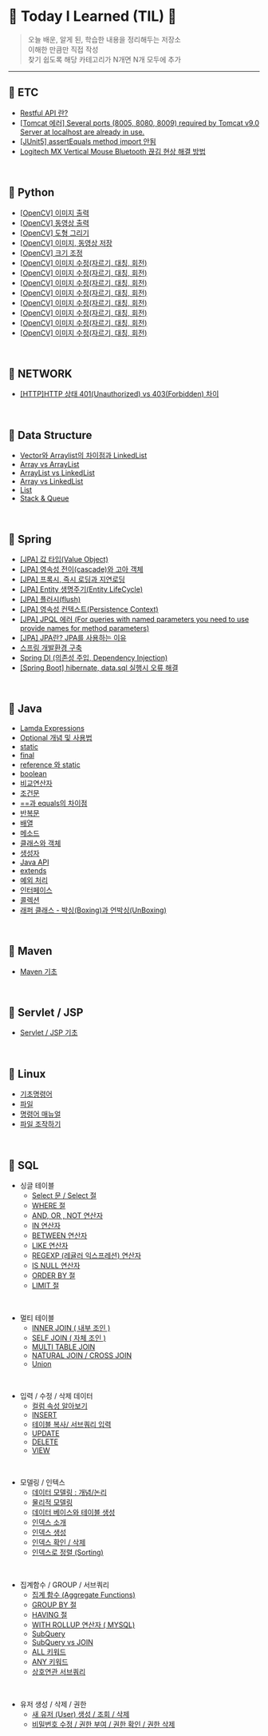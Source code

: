 # :open_file_folder: Today I Learned (TIL) :open_file_folder:
>오늘 배운, 알게 된, 학습한 내용을 정리해두는 저장소   
>이해한 만큼만 직접 작성   
>찾기 쉽도록 해당 카테고리가 N개면 N개 모두에 추가   

---
## :pushpin: ETC   
 * [Restful API 란?](https://github.com/1000MARIN/TIL/blob/1000marin/ETC/RESTful_API.md)
 * [[Tomcat 에러] Several ports (8005, 8080, 8009) required by Tomcat v9.0 Server at localhost are already in use.](https://github.com/1000MARIN/TIL/blob/1000marin/ETC/TomcatPort.md)
 * [[JUnit5] assertEquals method import 안됨](https://github.com/1000MARIN/TIL/blob/1000marin/ETC/JUnitAssertEquals.md)
 * [Logitech MX Vertical Mouse Bluetooth 끊김 현상 해결 방법](https://github.com/1000MARIN/TIL/blob/1000marin/ETC/MouseBluetooth.md)

<br>

## :pushpin: Python
 * [[OpenCV] 이미지 출력](https://github.com/1000MARIN/TIL/blob/1000marin/Python/OpenCV_Img.md)
 * [[OpenCV] 동영상 출력](https://github.com/1000MARIN/TIL/blob/1000marin/Python/OpenCV_Video.md)
 * [[OpenCV] 도형 그리기](https://github.com/1000MARIN/TIL/blob/1000marin/Python/OpenCV_Figure.md)
 * [[OpenCV] 이미지, 동영상 저장](https://github.com/1000MARIN/TIL/blob/1000marin/Python/OpenCV_File.md)
 * [[OpenCV] 크기 조정](https://github.com/1000MARIN/TIL/blob/1000marin/Python/OpenCV_Size.md)
 * [[OpenCV] 이미지 수정(자르기, 대칭, 회전)](https://github.com/1000MARIN/TIL/blob/1000marin/Python/OpenCV_EditImg.md)
 * [[OpenCV] 이미지 수정(자르기, 대칭, 회전)](https://github.com/1000MARIN/TIL/blob/1000marin/Python/OpenCV_EditImg.md)
 * [[OpenCV] 이미지 수정(자르기, 대칭, 회전)](https://github.com/1000MARIN/TIL/blob/1000marin/Python/OpenCV_EditImg.md)
 * [[OpenCV] 이미지 수정(자르기, 대칭, 회전)](https://github.com/1000MARIN/TIL/blob/1000marin/Python/OpenCV_EditImg.md)
 * [[OpenCV] 이미지 수정(자르기, 대칭, 회전)](https://github.com/1000MARIN/TIL/blob/1000marin/Python/OpenCV_EditImg.md)
 * [[OpenCV] 이미지 수정(자르기, 대칭, 회전)](https://github.com/1000MARIN/TIL/blob/1000marin/Python/OpenCV_EditImg.md)
 * [[OpenCV] 이미지 수정(자르기, 대칭, 회전)](https://github.com/1000MARIN/TIL/blob/1000marin/Python/OpenCV_EditImg.md)
 * [[OpenCV] 이미지 수정(자르기, 대칭, 회전)](https://github.com/1000MARIN/TIL/blob/1000marin/Python/OpenCV_EditImg.md)


<br>

## :pushpin: NETWORK
 * [[HTTP]HTTP 상태 401(Unauthorized) vs  403(Forbidden) 차이](https://github.com/1000MARIN/TIL/blob/1000marin/NETWORK/HTTP401VS402.md)

<br>

## :pushpin: Data Structure
 * [Vector와 Arraylist의 차이점과 LinkedList](https://github.com/1000MARIN/TIL/blob/1000marin/DataStructure/VectorArrayListLinkedList.md)
 * [Array vs ArrayList](https://github.com/1000MARIN/TIL/blob/1000marin/DataStructure/ArrayVsArrayList.md)
 * [ArrayList vs LinkedList](https://github.com/1000MARIN/TIL/blob/1000marin/DataStructure/ArrayListVsLinkedList.md)
 * [Array vs LinkedList](https://github.com/1000MARIN/TIL/blob/1000marin/DataStructure/ArrayVsLinkedList.md)
 * [List](https://github.com/1000MARIN/TIL/blob/1000marin/DataStructure/List.md)
 * [Stack & Queue](https://github.com/1000MARIN/TIL/blob/1000marin/DataStructure/StackQueue.md)

<br>

## :pushpin: Spring
 * [[JPA] 값 타입(Value Object)](https://github.com/1000MARIN/TIL/blob/1000marin/Spring/ValueObject.md)
 * [[JPA] 영속성 전이(cascade)와 고아 객체](https://github.com/1000MARIN/TIL/blob/1000marin/Spring/cascade.md)
 * [[JPA] 프록시, 즉시 로딩과 지연로딩](https://github.com/1000MARIN/TIL/blob/1000marin/Spring/ProxyLoding.md)
 * [[JPA] Entity 생명주기(Entity LifeCycle)](https://github.com/1000MARIN/TIL/blob/1000marin/Spring/Entity.md)
 * [[JPA] 플러시(flush)](https://github.com/1000MARIN/TIL/blob/1000marin/Spring/flush.md)
 * [[JPA] 영속성 컨텍스트(Persistence Context)](https://github.com/1000MARIN/TIL/blob/1000marin/Spring/PersistenceContext.md)
 * [[JPA] JPQL 에러 (For queries with named parameters you need to use provide names for method parameters)](https://github.com/1000MARIN/TIL/blob/1000marin/Spring/Param.md)
 * [[JPA] JPA란? JPA를 사용하는 이유](https://github.com/1000MARIN/TIL/blob/1000marin/Spring/JPA.md)
 * [스프링 개발환경 구축](https://github.com/1000MARIN/TIL/blob/1000marin/Spring/Start.md)
 * [Spring DI (의존성 주입, Dependency Injection)](https://github.com/1000MARIN/TIL/blob/1000marin/Spring/SpringDI.md)
 * [[Spring Boot] hibernate, data.sql 실행시 오류 해결](https://github.com/1000MARIN/TIL/blob/1000marin/Spring/hibernateData.md)
 
<br>

## :pushpin: Java
 * [Lamda Expressions](https://github.com/1000MARIN/TIL/blob/1000marin/Java/Lamda.md)
 * [Optional 개념 및 사용법](https://github.com/1000MARIN/TIL/blob/1000marin/Java/Optional.md)
 * [static](https://github.com/1000MARIN/TIL/blob/1000marin/Java/static.md)
 * [final](https://github.com/1000MARIN/TIL/blob/1000marin/Java/final.md)
 * [reference 와 static](https://github.com/1000MARIN/TIL/blob/1000marin/Java/Reference_Static.md)
 * [boolean](https://github.com/1000MARIN/TIL/blob/1000marin/Java/ControlStatement_boolean.md)
 * [비교연산자](https://github.com/1000MARIN/TIL/blob/1000marin/Java/ControlStatement_Operator.md)
 * [조건문](https://github.com/1000MARIN/TIL/blob/1000marin/Java/ConditionalOperator.md)
 * [==과 equals의 차이점](https://github.com/1000MARIN/TIL/blob/1000marin/Java/Equals.md)
 * [반복문](https://github.com/1000MARIN/TIL/blob/1000marin/Java/Loop.md)
 * [배열](https://github.com/1000MARIN/TIL/blob/1000marin/Java/Array.md)
 * [메소드](https://github.com/1000MARIN/TIL/blob/1000marin/Java/Method.md)
 * [클래스와 객체](https://github.com/1000MARIN/TIL/blob/1000marin/Java/Class.md)
 * [생성자](https://github.com/1000MARIN/TIL/blob/1000marin/Java/Constructor.md)
 * [Java API](https://github.com/1000MARIN/TIL/blob/1000marin/Java/JavaAPI.md)
 * [extends](https://github.com/1000MARIN/TIL/blob/1000marin/Java/Extends.md)
 * [예외 처리](https://github.com/1000MARIN/TIL/blob/1000marin/Java/Exception.md)
 * [인터페이스](https://github.com/1000MARIN/TIL/blob/1000marin/Java/Interface.md)
 * [콜렉션](https://github.com/1000MARIN/TIL/blob/1000marin/Java/IntCollection.md)
 * [래퍼 클래스 - 박싱(Boxing)과 언박싱(UnBoxing)](https://github.com/1000MARIN/TIL/blob/1000marin/Java/WrapperClass.md)
<br>

## :pushpin: Maven
 * [Maven 기초](https://github.com/1000MARIN/TIL/blob/1000marin/Maven/Maven.md)
<br>

## :pushpin: Servlet / JSP
 * [Servlet / JSP 기초](https://github.com/1000MARIN/TIL/blob/1000marin/Servlet_JSP/Servlet_JSP.md)
<br>

## :pushpin: Linux
 * [기초명령어](https://github.com/1000MARIN/TIL/blob/1000marin/Linux/command.md)
 * [파일](https://github.com/1000MARIN/TIL/tree/1000marin/Linux)
 * [명령어 매뉴얼](https://github.com/1000MARIN/TIL/blob/1000marin/Linux/Man.md)
 * [파일 조작하기](https://github.com/1000MARIN/TIL/blob/1000marin/Linux/FileManipulation.md)
<br>

## :pushpin: SQL
 * 싱글 테이블
    - [Select 문 / Select 절](https://github.com/1000MARIN/TIL/blob/1000marin/SQL/Select.md)
    - [WHERE 절](https://github.com/1000MARIN/TIL/blob/1000marin/SQL/WHERE.md)
    - [AND, OR , NOT 연산자](https://github.com/1000MARIN/TIL/blob/1000marin/SQL/AND_OR_NOT.md)
    - [IN 연산자](https://github.com/1000MARIN/TIL/blob/1000marin/SQL/IN.md)
    - [BETWEEN 연산자](https://github.com/1000MARIN/TIL/blob/1000marin/SQL/BETWEEN.md)
    - [LIKE 연산자](https://github.com/1000MARIN/TIL/blob/1000marin/SQL/LIKE.md)
    - [REGEXP (레귤러 익스프레션) 연산자](https://github.com/1000MARIN/TIL/blob/1000marin/SQL/REGEXP.md)
    - [IS NULL 연산자](https://github.com/1000MARIN/TIL/blob/1000marin/SQL/IS_NULL.md)
    - [ORDER BY 절](https://github.com/1000MARIN/TIL/blob/1000marin/SQL/ORDER_BY.md)
    - [LIMIT 절](https://github.com/1000MARIN/TIL/blob/1000marin/SQL/LIMIT.md)
<br>

 * 멀티 테이블
    - [INNER JOIN ( 내부 조인 )](https://github.com/1000MARIN/TIL/blob/1000marin/SQL/INNER_JOIN.md)
    - [SELF JOIN ( 자체 조인 )](https://github.com/1000MARIN/TIL/blob/1000marin/SQL/SELF_JOIN.md)
    - [MULTI TABLE JOIN](https://github.com/1000MARIN/TIL/edit/1000marin/SQL/MultiTableJoin.md)
    - [NATURAL JOIN / CROSS JOIN](https://github.com/1000MARIN/TIL/blob/1000marin/SQL/NaturalJoin_CrossJoin.md)
    - [Union](https://github.com/1000MARIN/TIL/blob/1000marin/SQL/Union.md)
<br>

* 입력 / 수정 / 삭제 데이터
    - [컬럼 속성 알아보기](https://github.com/1000MARIN/TIL/blob/1000marin/SQL/Column.md)
    - [INSERT](https://github.com/1000MARIN/TIL/blob/1000marin/SQL/INSERT.md)
    - [테이블 복사/ 서브쿼리 입력](https://github.com/1000MARIN/TIL/blob/1000marin/SQL/TableCopy.md)
    - [UPDATE](https://github.com/1000MARIN/TIL/blob/1000marin/SQL/UPDATE.md)
    - [DELETE](https://github.com/1000MARIN/TIL/blob/1000marin/SQL/DELETE.md)
    - [VIEW](https://github.com/1000MARIN/TIL/blob/1000marin/SQL/VIEW.md)
<br>

 * 모델링 / 인텍스
    - [데이터 모델링 : 개념/논리](https://github.com/1000MARIN/TIL/blob/1000marin/SQL/DataModeling.md)
    - [물리적 모델링](https://github.com/1000MARIN/TIL/blob/1000marin/SQL/PhysicalModeling.md)
    - [데이터 베이스와 테이블 생성](https://github.com/1000MARIN/TIL/blob/1000marin/SQL/DataBase.md)
    - [인덱스 소개](https://github.com/1000MARIN/TIL/blob/1000marin/SQL/Index.md)
    - [인덱스 생성](https://github.com/1000MARIN/TIL/blob/1000marin/SQL/CREATE_INDEX.md)
    - [인덱스 확인 / 삭제](https://github.com/1000MARIN/TIL/blob/1000marin/SQL/SHOW_INDEX.md)
    - [인덱스로 정렬 (Sorting)](https://github.com/1000MARIN/TIL/blob/1000marin/SQL/Sorting_INDEX.md)
 <br>
     
 * 집계함수 / GROUP / 서브쿼리
    - [집계 함수 (Aggregate Functions)](https://github.com/1000MARIN/TIL/blob/1000marin/SQL/AggregateFunctions.md)
    - [GROUP BY 절](https://github.com/1000MARIN/TIL/blob/1000marin/SQL/GROUP_BY.md)
    - [HAVING 절](https://github.com/1000MARIN/TIL/blob/1000marin/SQL/HAVING.md)
    - [WITH ROLLUP 연산자 ( MYSQL)](https://github.com/1000MARIN/TIL/blob/1000marin/SQL/WITH_ROLLUP.md)
    - [SubQuery](https://github.com/1000MARIN/TIL/blob/1000marin/SQL/SubQuery.md)
    - [SubQuery vs JOIN](https://github.com/1000MARIN/TIL/blob/1000marin/SQL/SubQuery_vs_JOIN.md)
    - [ALL 키워드](https://github.com/1000MARIN/TIL/blob/1000marin/SQL/ALL.md)
    - [ANY 키워드](https://github.com/1000MARIN/TIL/blob/1000marin/SQL/ANY.md)
    - [상호연관 서브쿼리](https://github.com/1000MARIN/TIL/blob/1000marin/SQL/SubQuery1.md)
<br>
    
 * 유저 생성 / 삭제 / 권한
    - [새 유저 (User) 생성 / 조회 / 삭제](https://github.com/1000MARIN/TIL/blob/1000marin/SQL/USER.md)
    - [비밀번호 수정 / 권한 부여 / 권한 확인 / 권한 삭제](https://github.com/1000MARIN/TIL/blob/1000marin/SQL/SET_GRANT.md)
    



